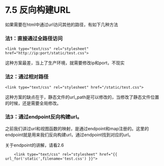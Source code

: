 # 7.5 反向构建URL

如果需要在html中通过url访问其他的路径，有如下几种方法

### 法1：直接通过全路径访问
```
<link type="text/css" rel="stylesheet" href="http://ip:port/static/test.css">
```
这种方案最差，当上了生产环境，就需要修改ip和port，不现实

### 法2：通过相对路径
```
<link type="text/css" rel="stylesheet" href="/static/test.css">
```
这种方案的缺点在于，静态文件的url_path是可以修改的，当修改了静态文件位置的时候，还是需要全局修改。

### 法3：通过endpoint反向构建url。

之前我们讲过url和视图函数的映射，是通过endpoint和map注册的。这里的endpoint就是用来我们反向构建url，通过endpoint找到对应的url。

关于endpoint的讲解，请看2.6

```
    <link type="text/css" rel="stylesheet" href="{{ url_for('static',filename='test.css') }}">

```
